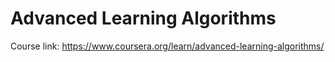 # Advanced Learning Algorithms

Course link: https://www.coursera.org/learn/advanced-learning-algorithms/

